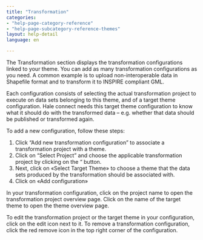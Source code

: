 ```yaml
---
title: "Transformation"
categories:
- "help-page-category-reference"
- "help-page-subcategory-reference-themes"
layout: help-detail
language: en

---
```


The Transformation section displays the transformation configurations linked to your theme. You can add as many transformation configurations as you need. A common example is to upload non-interoperable data in Shapefile format and to transform it to INSPIRE compliant GML.

Each configuration consists of selecting the actual transformation project to execute on data sets belonging to this theme, and of a target theme configuration. Hale connect needs this target theme configuration to know what it should do with the transformed data – e.g. whether that data should be published or transformed again.

To add a new configuration, follow these steps:

1.	Click “Add new transformation configuration” to associate a transformation project with a theme.
2.	Click on “Select Project” and choose the applicable transformation project by clicking on the “ button.
3.	Next, click on «Select Target Theme» to choose a theme that the data sets produced by the transformation should be associated with.
4.	Click on «Add configuration»

In your transformation configuration, click on the project name to open the transformation project overview page. Click on the name of the target theme to open the theme overview page.

To edit the transformation project or the target theme in your configuration, click on the edit icon next to it. To remove a transformation configuration, click the red remove icon in the top right corner of the configuration.
